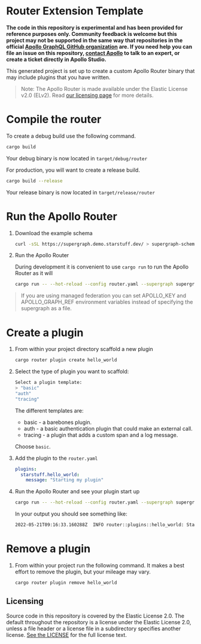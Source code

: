 # Router Extension Template

**The code in this repository is experimental and has been provided for reference purposes only. Community feedback is welcome but this project may not be supported in the same way that repositories in the official [Apollo GraphQL GitHub organization](https://github.com/apollographql) are. If you need help you can file an issue on this repository, [contact Apollo](https://www.apollographql.com/contact-sales) to talk to an expert, or create a ticket directly in Apollo Studio.**

This generated project is set up to create a custom Apollo Router binary that may include plugins that you have written.

> Note: The Apollo Router is made available under the Elastic License v2.0 (ELv2).
> Read [our licensing page](https://www.apollographql.com/docs/resources/elastic-license-v2-faq/) for more details.

# Compile the router

To create a debug build use the following command.

```bash
cargo build
```

Your debug binary is now located in `target/debug/router`

For production, you will want to create a release build.

```bash
cargo build --release
```

Your release binary is now located in `target/release/router`

# Run the Apollo Router

1. Download the example schema

   ```bash
   curl -sSL https://supergraph.demo.starstuff.dev/ > supergraph-schema.graphql
   ```

2. Run the Apollo Router

   During development it is convenient to use `cargo run` to run the Apollo Router as it will

   ```bash
   cargo run -- --hot-reload --config router.yaml --supergraph supergraph-schema.graphql
   ```

> If you are using managed federation you can set APOLLO_KEY and APOLLO_GRAPH_REF environment variables instead of specifying the supergraph as a file.

# Create a plugin

1. From within your project directory scaffold a new plugin
   ```bash
   cargo router plugin create hello_world
   ```
2. Select the type of plugin you want to scaffold:

   ```bash
   Select a plugin template:
   > "basic"
   "auth"
   "tracing"
   ```

   The different templates are:

   - basic - a barebones plugin.
   - auth - a basic authentication plugin that could make an external call.
   - tracing - a plugin that adds a custom span and a log message.

   Choose `basic`.

3. Add the plugin to the `router.yaml`

   ```yaml
   plugins:
     starstuff.hello_world:
       message: "Starting my plugin"
   ```

4. Run the Apollo Router and see your plugin start up

   ```bash
   cargo run -- --hot-reload --config router.yaml --supergraph supergraph-schema.graphql
   ```

   In your output you should see something like:

   ```bash
   2022-05-21T09:16:33.160288Z  INFO router::plugins::hello_world: Starting my plugin
   ```

# Remove a plugin

1. From within your project run the following command. It makes a best effort to remove the plugin, but your mileage may vary.
   ```bash
   cargo router plugin remove hello_world
   ```

## Licensing

Source code in this repository is covered by the Elastic License 2.0. The
default throughout the repository is a license under the Elastic License 2.0,
unless a file header or a license file in a subdirectory specifies another
license. [See the LICENSE](./LICENSE) for the full license text.
